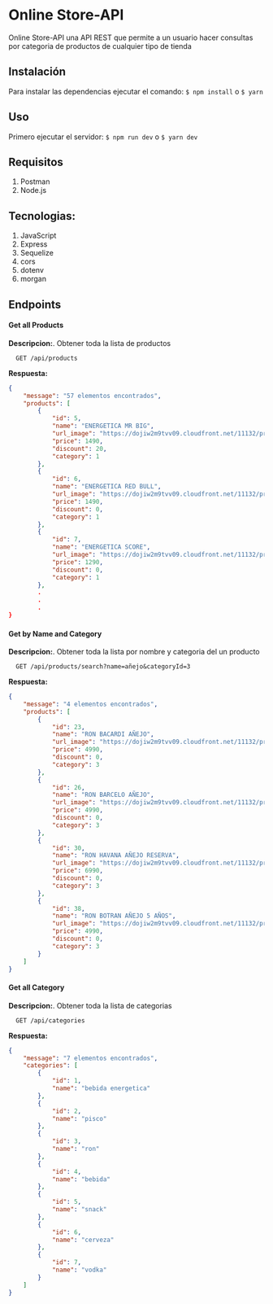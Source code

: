 # Online Store-API

Online Store-API una API REST que permite a un usuario hacer consultas por categoria de productos de cualquier tipo de tienda

## Instalación

Para instalar las dependencias ejecutar el comando: `$ npm install` o `$ yarn`

## Uso

Primero ejecutar el servidor: `$ npm run dev` o `$ yarn dev`

## Requisitos

1. Postman
2. Node.js

## Tecnologias:

1. JavaScript
2. Express
3. Sequelize
4. cors
5. dotenv
6. morgan

## Endpoints

#### Get all Products

**Descripcion:**. Obtener toda la lista de productos
```http
  GET /api/products
```
**Respuesta:**
```json
{
    "message": "57 elementos encontrados",
    "products": [
        {
            "id": 5,
            "name": "ENERGETICA MR BIG",
            "url_image": "https://dojiw2m9tvv09.cloudfront.net/11132/product/misterbig3308256.jpg",
            "price": 1490,
            "discount": 20,
            "category": 1
        },
        {
            "id": 6,
            "name": "ENERGETICA RED BULL",
            "url_image": "https://dojiw2m9tvv09.cloudfront.net/11132/product/redbull8381.jpg",
            "price": 1490,
            "discount": 0,
            "category": 1
        },
        {
            "id": 7,
            "name": "ENERGETICA SCORE",
            "url_image": "https://dojiw2m9tvv09.cloudfront.net/11132/product/logo7698.png",
            "price": 1290,
            "discount": 0,
            "category": 1
        },
        .
        .
        .
}
```

#### Get by Name and Category

**Descripcion:**. Obtener toda la lista por nombre y categoria del un producto
```http
  GET /api/products/search?name=añejo&categoryId=3
```

**Respuesta:**
```json
{
    "message": "4 elementos encontrados",
    "products": [
        {
            "id": 23,
            "name": "RON BACARDI AÑEJO",
            "url_image": "https://dojiw2m9tvv09.cloudfront.net/11132/product/bacardi9450.jpg",
            "price": 4990,
            "discount": 0,
            "category": 3
        },
        {
            "id": 26,
            "name": "RON BARCELO AÑEJO",
            "url_image": "https://dojiw2m9tvv09.cloudfront.net/11132/product/barceloanejo9553.jpg",
            "price": 4990,
            "discount": 0,
            "category": 3
        },
        {
            "id": 30,
            "name": "RON HAVANA AÑEJO RESERVA",
            "url_image": "https://dojiw2m9tvv09.cloudfront.net/11132/product/havanaan-ejo9750.jpg",
            "price": 6990,
            "discount": 0,
            "category": 3
        },
        {
            "id": 38,
            "name": "RON BOTRAN AÑEJO 5 AÑOS",
            "url_image": "https://dojiw2m9tvv09.cloudfront.net/11132/product/ronbotran9337.jpg",
            "price": 4990,
            "discount": 0,
            "category": 3
        }
    ]
}
```
#### Get all Category

**Descripcion:**. Obtener toda la lista de categorias
```http
  GET /api/categories
```

**Respuesta:**
```json
{
    "message": "7 elementos encontrados",
    "categories": [
        {
            "id": 1,
            "name": "bebida energetica"
        },
        {
            "id": 2,
            "name": "pisco"
        },
        {
            "id": 3,
            "name": "ron"
        },
        {
            "id": 4,
            "name": "bebida"
        },
        {
            "id": 5,
            "name": "snack"
        },
        {
            "id": 6,
            "name": "cerveza"
        },
        {
            "id": 7,
            "name": "vodka"
        }
    ]
}
```